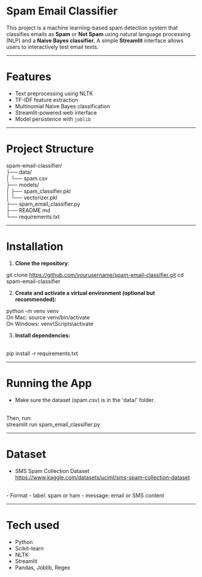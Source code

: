 # Spam Email Classifier

This project is a machine learning-based spam detection system that classifies emails as **Spam** or **Not Spam** using natural language processing (NLP) and a **Naive Bayes classifier**. A simple **Streamlit** interface allows users to interactively test email texts.

---

# Features

- Text preprocessing using NLTK
- TF-IDF feature extraction
- Multinomial Naive Bayes classification
- Streamlit-powered web interface
- Model persistence with `joblib`

---

# Project Structure

spam-email-classifier/
<br/>
├── data/
<br/>
│ └── spam.csv
<br/>
├── models/
<br/>
│ ├── spam_classifier.pkl
<br/>
│ └── vectorizer.pkl
<br/>
├── spam_email_classifier.py
<br/>
├── README.md
<br/>
└── requirements.txt

---

# Installation

1. **Clone the repository**:

git clone https://github.com/yourusername/spam-email-classifier.git
cd spam-email-classifier

2. **Create and activate a virtual environment (optional but recommended):**

python -m venv venv
<br/>
On Mac: source venv/bin/activate
<br/>
On Windows: venv\\Scripts\\activate


3. **Install dependencies:**
<br/>
pip install -r requirements.txt

---

# Running the App

- Make sure the dataset (spam.csv) is in the 'data/' folder.
<br/>
Then, run:
<br/>
streamlit run spam_email_classifier.py

---

# Dataset

- SMS Spam Collection Dataset
https://www.kaggle.com/datasets/uciml/sms-spam-collection-dataset
<br/>
- Format
- label: spam or ham
- message: email or SMS content

---

# Tech used
- Python
- Scikit-learn
- NLTK
- Streamlit
- Pandas, Joblib, Regex
